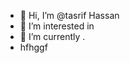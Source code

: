 - 👋 Hi, I’m @tasrif Hassan
- 👀 I’m interested in 
- 🌱 I’m currently .
- hfhggf
  
  
  
  
   
  






